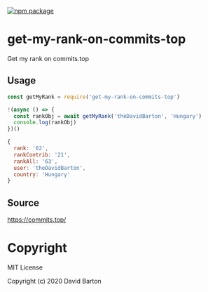 [![npm package](https://img.shields.io/npm/v/get-my-rank-on-commits-top.svg)](https://www.npmjs.com/package/get-my-rank-on-commits-top)

# get-my-rank-on-commits-top

Get my rank on commits.top

## Usage

```javascript
const getMyRank = require('get-my-rank-on-commits-top')

!(async () => {
  const rankObj = await getMyRank('theDavidBarton', 'Hungary')
  console.log(rankObj)
})()
```

```javascript
{
  rank: '62',
  rankContrib: '21',
  rankAll: '63',
  user: 'theDavidBarton',
  country: 'Hungary'
}
```

## Source

https://commits.top/

# Copyright

MIT License

Copyright (c) 2020 David Barton

